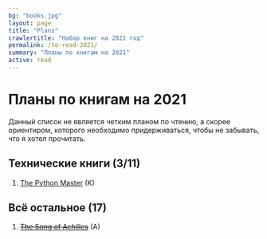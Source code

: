 ```yaml
---
bg: "books.jpg"
layout: page
title: "Plans"
crawlertitle: "Набор книг на 2021 год"
permalink: /to-read-2021/
summary: "Планы по книгам на 2021"
active: read
---
```


# Планы по книгам на 2021

<p>Данный список не является четким планом по чтению, а скорее ориентиром, которого необходимо придерживаться, чтобы не забывать, что я хотел прочитать.</p>

<h2>Технические книги (3/11)</h2>

<ol>
  <li><a href="https://leanpub.com/python-master">The Python Master</a> (K)</li>
</ol>

<h2>Всё остальное (17)</h2>

<ol>
  <li><a href="https://www.amazon.com/Song-Achilles-Madeline-Miller-ebook/dp/B005FPWUSA/"><del>The Song of Achilles</del></a> (A)</li>
</ol>